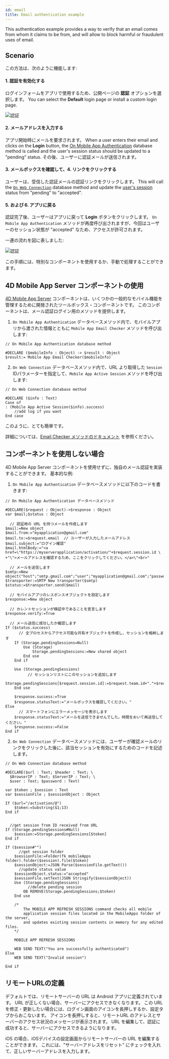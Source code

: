 ```yaml
---
id: email
title: Email authentication example
---
```



This authentication example provides a way to verify that an email comes from whom it claims to be from, and will allow to block harmful or fraudulent uses of email.

## Scenario

この方法は、次のように機能します:

#### 1. 認証を有効化する

ログインフォームをアプリで使用するため、公開ページの **認証** オプションを選択します。 You can select the **Default** login page or install a custom login page.

![認証](img/authentication.png)


#### 2. メールアドレスを入力する

アプリ開始時にメールを要求されます。 When a user enters their email and clicks on the **Login** button, the [On Mobile App Authentication](../../4d/on-mobile-app-authentication) database method is called and the user's session status should be updated to a "pending" status. その後、ユーザーに認証メールが送信されます。

#### 3. メールボックスを確認して、4. リンクをクリックする

ユーザーは、受信した認証メールの認証リンクをクリックします。 This will call the [`On Web Connection`](https://doc.4d.com/4Dv19/4D/19/On-Web-Connection-database-method.301-5392847.en.html) database method and update the [user's session](../../special-features/session-management.md) status from "pending" to "accepted".

#### 5. および 6. アプリに戻る

認証完了後、ユーザーはアプリに戻って **Login** ボタンをクリックします。 `On Mobile App Authentication` メソッドが再度呼び出されますが、今回はユーザーのセッション状態が "accepted" なため、アクセスが許可されます。

一連の流れを図に表しました:

![認証](img/4D-for-iOS-email-auth.png)

この手順には、特別なコンポーネントを使用するか、手動で処理することができます。


## 4D Mobile App Server コンポーネントの使用

[4D Mobile App Server](https://github.com/4d-for-ios/4D-Mobile-App-Server/tree/master) コンポーネントは、いくつかの一般的なモバイル機能を管理するために開発されたツールボックス・コンポーネントです。 このコンポーネントは、メール認証ログイン用のメソッドを提供します。


1. `On Mobile App Authentication` データベースメソッド内で、モバイルアプリから渡された情報とともに `Mobile App Email Checker` メソッドを呼び出します:

```4d
// On Mobile App Authentication database method

#DECLARE ($mobileInfo : Object) -> $result : Object
$result:= Mobile App Email Checker($mobileInfo)
```

2. `On Web Connection` データベースメソッド内で、URL より取得した `Session` IDパラメーターを指定して、`Mobile App Active Session` メソッドを呼び出します:

```4d
// On Web Connection database method

#DECLARE ($info : Text) 
Case of 
: (Mobile App Active Session($info).success)
    //add log if you want
End case 

```

このように、とても簡単です。

詳細については、[Email Checker メソッドのドキュメント](https://github.com/4d-for-ios/4D-Mobile-App-Server/blob/master/Documentation/Methods/Mobile%20App%20Email%20Checker.md) を参照ください。


## コンポーネントを使用しない場合

4D Mobile App Server コンポーネントを使用せずに、独自のメール認証を実装することができます。 基本的な例:

1. `On Mobile App Authentication` データベースメソッドに以下のコードを書きます:


```4d
// On Mobile App Authentication データベースメソッド

#DECLARE($request : Object)->$response : Object
var $mail;$status : Object

  // 認証用の URL を持つメールを作成します
$mail:=New object
$mail.from:="myapplication@gmail.com"
$mail.to:=$request.email  // ユーザーが入力したメールアドレス
$mail.subject:="ログイン確認"
$mail.htmlBody:="<a href=\"https://myserverapplication/activation/"+$request.session.id \
+"\">メールアドレスを確認するため、ここをクリックしてください。</a>\"<br>"

  // メールを送信します
$smtp:=New object("host";"smtp.gmail.com";"user";"myapplication@gmail.com";"password";"xxx")
$transporter:=SMTP New transporter($smtp)
$status:=$transporter.send($mail)

  // モバイルアプリのレスポンスオブジェクトを設定します
$response:=New object

  // カレントセッションが検証中であることを宣言します
$response.verify:=True

  // メール送信に成功したか確認します
If ($status.success)
      // 全プロセスからアクセス可能な共有オブジェクトを作成し、セッションを格納します
    If (Storage.pendingSessions=Null)
        Use (Storage)
            Storage.pendingSessions:=New shared object
        End use 
    End if 

    Use (Storage.pendingSessions)
          // セッションリストにこのセッションを追加します
        Storage.pendingSessions[$request.session.id]:=$request.team.id+"."+$request.application.id
    End use 

    $response.success:=True
    $response.statusText:="メールボックスを確認してください。"
Else 
      // スマートフォンにエラーメッセージを表示します
    $response.statusText:="メールを送信できませんでした。時間をおいて再送信してください。"
    $response.success:=False
End if 

```

2. `On Web Connection` データベースメソッドには、ユーザーが確認メールのリンクをクリックした後に、該当セッションを有効にするためのコードを記述します。

```4d
// On Web Connection database method

#DECLARE($url : Text; $header : Text; \
  $BrowserIP : Text; $ServerIP : Text; \
  $user : Text; $password : Text) 

var $token ; $session : Text
var $sessionFile ; $sessionObject : Object

If ($url="/activation/@")
    $token:=Substring($1;13)
End if 


  //get session from ID received from URL
If (Storage.pendingSessions#Null)
    $session:=Storage.pendingSessions[$token]
End if 

If ($session#"")
      //get session folder
    $sessionFile:=Folder(fk mobileApps folder).folder($session).file($token)
    $sessionObject:=JSON Parse($sessionFile.getText())
      //update status value
    $sessionObject.status:="accepted"
    $sessionFile.setText(JSON Stringify($sessionObject))
    Use (Storage.pendingSessions)
          //delete pending session
        OB REMOVE(Storage.pendingSessions;$token)
    End use 

    /*
        The MOBILE APP REFRESH SESSIONS command checks all mobile
        application session files located in the MobileApps folder of the server, 
        and updates existing session contents in memory for any edited files.
    */

    MOBILE APP REFRESH SESSIONS

    WEB SEND TEXT("You are successfully authenticated")
Else 
    WEB SEND TEXT("Invalid session")

End if 
```

## リモートURLの定義

デフォルトでは、リモートサーバーの URL は Android アプリに定義されています。 URL が正しくない場合、サーバーにアクセスできなくなります。 この URL を修正・更新したい場合には、ログイン画面のアイコンを長押しするか、設定タブからおこないます。 アイコンを長押しすると、リモートURL のアドレスとサーバーのアクセス状況のメッセージが表示されます。 URL を編集して、認証に成功すると、サーバーにアクセスできるようになります。

iOS の場合、iOSデバイスの設定画面からリモートサーバーの URL を編集することができます。 これには、"サーバーアドレスをリセット" にチェックを入れて、正しいサーバーアドレスを入力します。

